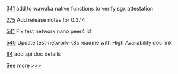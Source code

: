 
[341](https://github.com/hyperledger-labs/private-data-objects/pull/341) add to wawaka native functions to verify sgx attestation

[275](https://github.com/hyperledger/transact/pull/275) Add release notes for 0.3.14

[541](https://github.com/hyperledger/fabric-samples/pull/541) Fix test network nano peer4 id

[540](https://github.com/hyperledger/fabric-samples/pull/540) Update test-network-k8s readme with High Availability doc link

[84](https://github.com/hyperledger-labs/fabric-operations-console/pull/84) add api doc details


[See more >>>](https://start-here.hyperledger.org/pull-requests)
